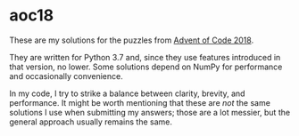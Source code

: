 # aoc18

These are my solutions for the puzzles from [Advent of Code 2018](https://adventofcode.com/2018).

They are written for Python 3.7 and, since they use features introduced in that version, no lower. Some solutions depend on NumPy for performance and occasionally convenience.

In my code, I try to strike a balance between clarity, brevity, and performance. It might be worth mentioning that these are *not* the same solutions I use when submitting my answers; those are a lot messier, but the general approach usually remains the same.
